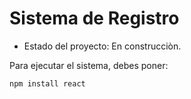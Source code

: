 <h1>Sistema de Registro</h1>

- Estado del proyecto: En construcciòn.

Para ejecutar el sistema, debes poner:

```npm install react```
